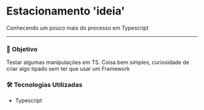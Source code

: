# Estacionamento 'ideia'

Conhecendo um pouco mais do processo em Typescript

---

### 🎯 Objetivo

Testar algumas manipulações em TS.
Coisa bem simples, curiosidade de criar algo tipado sem ter que usar um Framework

### 🛠 Tecnologias Utilizadas

- Typescript
